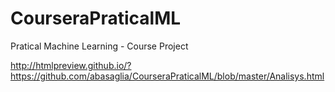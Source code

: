 CourseraPraticalML
==================

Pratical Machine Learning - Course Project

http://htmlpreview.github.io/?https://github.com/abasaglia/CourseraPraticalML/blob/master/Analisys.html
